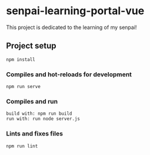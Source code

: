 # senpai-learning-portal-vue

This project is dedicated to the learning of my senpai!



## Project setup
```
npm install
```

### Compiles and hot-reloads for development
```
npm run serve
```

### Compiles and run
```
build with: npm run build
run with: run node server.js
```

### Lints and fixes files
```
npm run lint
```

